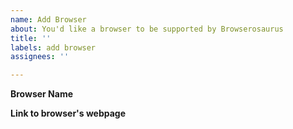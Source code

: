 ```yaml
---
name: Add Browser
about: You'd like a browser to be supported by Browserosaurus
title: ''
labels: add browser
assignees: ''

---
```


**Browser Name**

**Link to browser's webpage**
